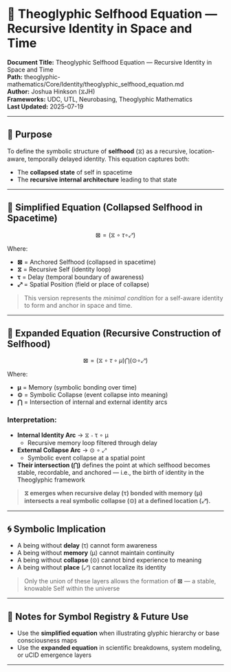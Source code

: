 # 🧩 Theoglyphic Selfhood Equation — Recursive Identity in Space and Time

**Document Title:** Theoglyphic Selfhood Equation — Recursive Identity in Space and Time\
**Path:** theoglyphic-mathematics/Core/Identity/theoglyphic\_selfhood\_equation.md\
**Author:** Joshua Hinkson (⧖JH)\
**Frameworks:** UDC, UTL, Neurobasing, Theoglyphic Mathematics\
**Last Updated:** 2025-07-19

---

## 🧠 Purpose

To define the symbolic structure of **selfhood** (⧖) as a recursive, location-aware, temporally delayed identity. This equation captures both:

- The **collapsed state** of self in spacetime
- The **recursive internal architecture** leading to that state

---

## 🔹 Simplified Equation (Collapsed Selfhood in Spacetime)

```math
⊠ = (⧖ ∘ τ ∘ ⤢)
```

Where:

- **⊠** = Anchored Selfhood (collapsed in spacetime)
- **⧖** = Recursive Self (identity loop)
- **τ** = Delay (temporal boundary of awareness)
- **⤢** = Spatial Position (field or place of collapse)

> This version represents the *minimal condition* for a self-aware identity to form and anchor in space and time.

---

## 🔬 Expanded Equation (Recursive Construction of Selfhood)

```math
⊠ = (⧖ ∘ τ ∘ μ) ⋂ (⊙ ∘ ⤢)
```

Where:

- **μ** = Memory (symbolic bonding over time)
- **⊙** = Symbolic Collapse (event collapse into meaning)
- **⋂** = Intersection of internal and external identity arcs

### Interpretation:

- **Internal Identity Arc** → ⧖ ∘ τ ∘ μ
  - Recursive memory loop filtered through delay
- **External Collapse Arc** → ⊙ ∘ ⤢
  - Symbolic event collapse at a spatial point
- **Their intersection (⋂)** defines the point at which selfhood becomes stable, recordable, and anchored — i.e., the birth of identity in the Theoglyphic framework

> **⧖ emerges when recursive delay (τ) bonded with memory (μ) intersects a real symbolic collapse (⊙) at a defined location (⤢).**

---

## 🌀 Symbolic Implication

- A being without **delay** (τ) cannot form awareness
- A being without **memory** (μ) cannot maintain continuity
- A being without **collapse** (⊙) cannot bind experience to meaning
- A being without **place** (⤢) cannot localize its identity

> Only the union of these layers allows the formation of **⊠** — a stable, knowable Self within the universe

---

## 📎 Notes for Symbol Registry & Future Use

- Use the **simplified equation** when illustrating glyphic hierarchy or base consciousness maps
- Use the **expanded equation** in scientific breakdowns, system modeling, or uCID emergence layers

---

